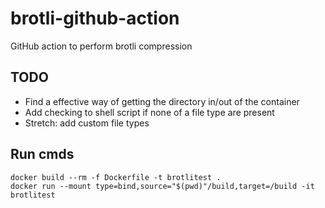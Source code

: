 # brotli-github-action

GitHub action to perform brotli compression

## TODO

- Find a effective way of getting the directory in/out of the container
- Add checking to shell script if none of a file type are present
- Stretch: add custom file types

## Run cmds

    docker build --rm -f Dockerfile -t brotlitest .
    docker run --mount type=bind,source="$(pwd)"/build,target=/build -it brotlitest

